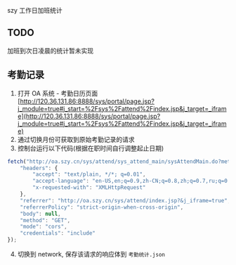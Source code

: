 
szy 工作日加班统计

## TODO

加班到次日凌晨的统计暂未实现

## 考勤记录

1. 打开 OA 系统 - 考勤日历页面 [http://120.36.131.86:8888/sys/portal/page.jsp?j_module=true#j_start=%2Fsys%2Fattend%2Findex.jsp&j_target=_iframe](http://120.36.131.86:8888/sys/portal/page.jsp?j_module=true#j_start=%2Fsys%2Fattend%2Findex.jsp&j_target=_iframe)
2. 通过切换月份可获取到原始考勤记录的请求
3. 控制台运行以下代码(根据在职时间自行调整起止日期)

```js
fetch("http://oa.szy.cn/sys/attend/sys_attend_main/sysAttendMain.do?method=mycalendar&categoryType=attend&fdStart=2021-01-01+00%3A00&fdEnd=2022-12-31+00%3A00&s_ajax=true", {
    "headers": {
        "accept": "text/plain, */*; q=0.01",
        "accept-language": "en-US,en;q=0.9,zh-CN;q=0.8,zh;q=0.7,ru;q=0.6",
        "x-requested-with": "XMLHttpRequest"
    },
    "referrer": "http://oa.szy.cn/sys/attend/index.jsp?&j_iframe=true",
    "referrerPolicy": "strict-origin-when-cross-origin",
    "body": null,
    "method": "GET",
    "mode": "cors",
    "credentials": "include"
});
```
4. 切换到 network, 保存该请求的响应体到 `考勤统计.json`

